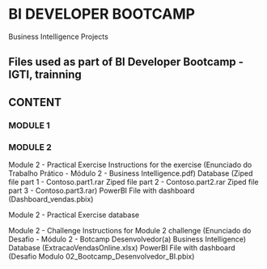 # BI DEVELOPER BOOTCAMP
Business Intelligence Projects

## Files used as part of BI Developer Bootcamp - IGTI, trainning

## CONTENT

### MODULE 1

### MODULE 2
Module 2 - Practical Exercise
Instructions for the exercise (Enunciado do Trabalho Prático - Módulo 2 - Business Intelligence.pdf)
Database (Ziped file part 1 - Contoso.part1.rar
	  Ziped file part 2 - Contoso.part2.rar
	  Ziped file part 3 - Contoso.part3.rar)
PowerBI File with dashboard (Dashboard_vendas.pbix)

Module 2 - Practical Exercise database

Module 2 - Challenge
Instructions for  Module 2 challenge (Enunciado do Desafio - Módulo 2 - Botcamp Desenvolvedor(a) Business Intelligence)
Database (ExtracaoVendasOnline.xlsx)
PowerBI File with dashboard (Desafio Modulo 02_Bootcamp_Desenvolvedor_BI.pbix)
